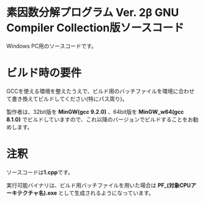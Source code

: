 # 素因数分解プログラム Ver. 2β GNU Compiler Collection版ソースコード
Windows PC用のソースコードです。

# ビルド時の要件
GCCを使える環境を整えたうえで、ビルド用のバッチファイルを環境に合わせて書き換えてビルドしてください(特にパス周り)。

製作者は、32bit版を **MinGW(gcc 9.2.0)** 、64bit版を **MinGW_w64(gcc 8.1.0)** でビルドしていますので、これ以降のバージョンでビルドすることをお勧めします。


# 注釈
ソースコードは**1.cpp**です。

実行可能バイナリは、ビルド用バッチファイルを用いた場合は **PF_(対象CPUアーキテクチャ名).exe** として生成されるようになっています。